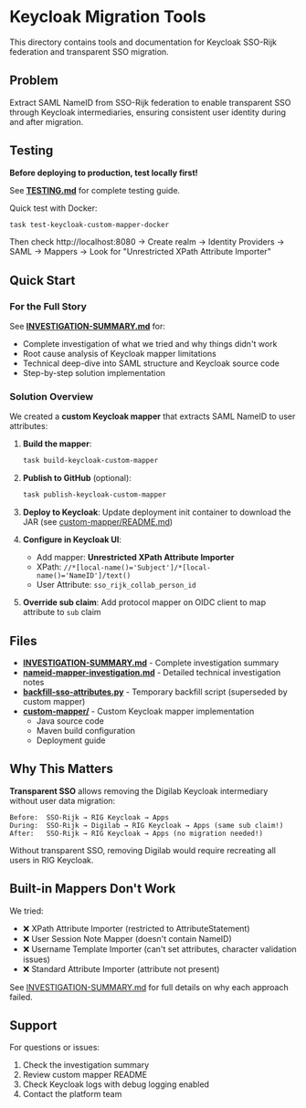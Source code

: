 # Keycloak Migration Tools

This directory contains tools and documentation for Keycloak SSO-Rijk federation and transparent SSO migration.

## Problem

Extract SAML NameID from SSO-Rijk federation to enable transparent SSO through Keycloak intermediaries, ensuring consistent user identity during and after migration.

## Testing

**Before deploying to production, test locally first!**

See **[TESTING.md](./TESTING.md)** for complete testing guide.

Quick test with Docker:
```bash
task test-keycloak-custom-mapper-docker
```

Then check http://localhost:8080 → Create realm → Identity Providers → SAML → Mappers → Look for "Unrestricted XPath Attribute Importer"

## Quick Start

### For the Full Story

See **[INVESTIGATION-SUMMARY.md](./INVESTIGATION-SUMMARY.md)** for:
- Complete investigation of what we tried and why things didn't work
- Root cause analysis of Keycloak mapper limitations
- Technical deep-dive into SAML structure and Keycloak source code
- Step-by-step solution implementation

### Solution Overview

We created a **custom Keycloak mapper** that extracts SAML NameID to user attributes:

1. **Build the mapper**:
   ```bash
   task build-keycloak-custom-mapper
   ```

2. **Publish to GitHub** (optional):
   ```bash
   task publish-keycloak-custom-mapper
   ```

3. **Deploy to Keycloak**: Update deployment init container to download the JAR (see [custom-mapper/README.md](./custom-mapper/README.md))

4. **Configure in Keycloak UI**:
   - Add mapper: **Unrestricted XPath Attribute Importer**
   - XPath: `//*[local-name()='Subject']/*[local-name()='NameID']/text()`
   - User Attribute: `sso_rijk_collab_person_id`

5. **Override sub claim**: Add protocol mapper on OIDC client to map attribute to `sub` claim

## Files

- **[INVESTIGATION-SUMMARY.md](./INVESTIGATION-SUMMARY.md)** - Complete investigation summary
- **[nameid-mapper-investigation.md](./nameid-mapper-investigation.md)** - Detailed technical investigation notes
- **[backfill-sso-attributes.py](./backfill-sso-attributes.py)** - Temporary backfill script (superseded by custom mapper)
- **[custom-mapper/](./custom-mapper/)** - Custom Keycloak mapper implementation
  - Java source code
  - Maven build configuration
  - Deployment guide

## Why This Matters

**Transparent SSO** allows removing the Digilab Keycloak intermediary without user data migration:

```
Before:  SSO-Rijk → RIG Keycloak → Apps
During:  SSO-Rijk → Digilab → RIG Keycloak → Apps (same sub claim!)
After:   SSO-Rijk → RIG Keycloak → Apps (no migration needed!)
```

Without transparent SSO, removing Digilab would require recreating all users in RIG Keycloak.

## Built-in Mappers Don't Work

We tried:
- ❌ XPath Attribute Importer (restricted to AttributeStatement)
- ❌ User Session Note Mapper (doesn't contain NameID)
- ❌ Username Template Importer (can't set attributes, character validation issues)
- ❌ Standard Attribute Importer (attribute not present)

See [INVESTIGATION-SUMMARY.md](./INVESTIGATION-SUMMARY.md) for full details on why each approach failed.

## Support

For questions or issues:
1. Check the investigation summary
2. Review custom mapper README
3. Check Keycloak logs with debug logging enabled
4. Contact the platform team
